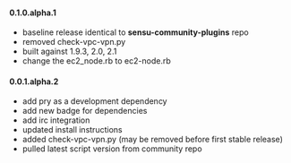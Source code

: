 #### 0.1.0.alpha.1

* baseline release identical to **sensu-community-plugins** repo
* removed check-vpc-vpn.py
* built against 1.9.3, 2.0, 2.1
* change the ec2_node.rb to ec2-node.rb

#### 0.0.1.alpha.2

* add pry as a development dependency
* add new badge for dependencies
* add irc integration
* updated install instructions
* added check-vpc-vpn.py (may be removed before first stable release)
* pulled latest script version from community repo
